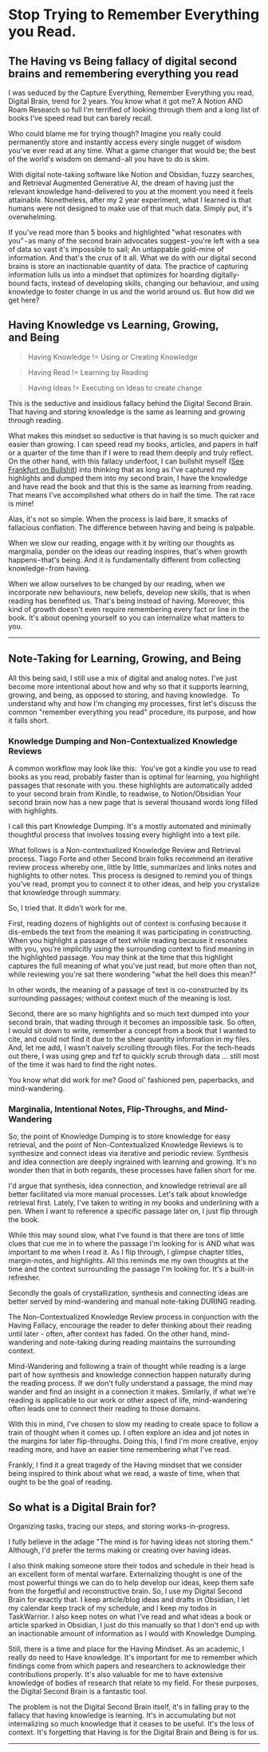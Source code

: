 # Stop Trying to Remember Everything you Read.
## The Having vs Being fallacy of digital second brains and remembering everything you read

I was seduced by the Capture Everything, Remember Everything you read, Digital Brain, trend for 2 years. You know what it got me? A Notion AND Roam Research so full I'm terrified of looking through them and a long list of books I've speed read but can barely recall.

Who could blame me for trying though? Imagine you really could permanently store and instantly access every single nugget of wisdom you've ever read at any time. What a game changer that would be; the best of the world's wisdom on demand - all you have to do is skim.

With digital note-taking software like Notion and Obsidian, fuzzy searches, and Retrieval Augmented Generative AI, the dream of having just the relevant knowledge hand-delivered to you at the moment you need it feels attainable.
Nonetheless, after my 2 year experiment, what I learned is that humans were not designed to make use of that much data. Simply put, it's overwhelming.

If you've read more than 5 books and highlighted "what resonates with you" - as many of the second brain advocates suggest - you're left with a sea of data so vast it's impossible to sail; An untappable gold-mine of information.
And that's the crux of it all. What we do with our digital second brains is store an inactionable quantity of data. The practice of capturing information lulls us into a mindset that optimizes for hoarding digitally-bound facts, instead of developing skills, changing our behaviour, and using knowledge to foster change in us and the world around us.
But how did we get here?

## Having Knowledge vs Learning, Growing, and Being

> Having Knowledge != Using or Creating Knowledge
 
> Having Read != Learning by Reading

> Having Ideas != Executing on Ideas to create change
 
This is the seductive and insidious fallacy behind the Digital Second Brain. That having and storing knowledge is the same as learning and growing through reading. 

What makes this mindset so seductive is that having is so much quicker and easier than growing. I can speed read my books, articles, and papers in half or a quarter of the time than if I were to read them deeply and truly reflect. On the other hand, with this fallacy underfoot, I can bullshit myself ([See Frankfurt on Bullshit](https://en.wikipedia.org/wiki/On_Bullshit)) into thinking that as long as I've captured my highlights and dumped them into my second brain, I have the knowledge and have read the book and that this is the same as learning from reading. That means I've accomplished what others do in half the time. The rat race is mine!

Alas, it's not so simple. When the process is laid bare, it smacks of fallacious conflation. The difference between having and being is palpable. 

When we slow our reading, engage with it by writing our thoughts as marginalia, ponder on the ideas our reading inspires, that's when growth happens - that's being. And it is fundamentally different from collecting knowledge - from having.

When we allow ourselves to be changed by our reading, when we incorporate new behaviours, new beliefs, develop new skills, that is when reading has benefited us. That's being instead of having. Moreover, this kind of growth doesn't even require remembering every fact or line in the book. It's about opening yourself so you can internalize what matters to you.

---

## Note-Taking for Learning, Growing, and Being

All this being said, I still use a mix of digital and analog notes. I've just become more intentional about how and why so that it supports learning, growing, and being, as opposed to storing, and having knowledge. 
To understand why and how I'm changing my processes, first let's discuss the common "remember everything you read" procedure, its purpose, and how it falls short.


### Knowledge Dumping and Non-Contextualized Knowledge Reviews
A common workflow may look like this: 
You've got a kindle you use to read books
as you read, probably faster than is optimal for learning, you highlight passages that resonate with you.
these highlights are automatically added to your second brain from Kindle, to readwise, to Notion/Obsidian
Your second brain now has a new page that is several thousand words long filled with highlights.

I call this part Knowledge Dumping. It's a mostly automated and minimally thoughtful process that involves tossing every highlight into a text pile.

What follows is a Non-contextualized Knowledge Review and Retrieval process. Tiago Forte and other Second brain folks recommend an iterative review process whereby one, little by little, summarizes and links notes and highlights to other notes. This process is designed to remind you of things you've read, prompt you to connect it to other ideas, and help you crystalize that knowledge through summary.

So, I tried that. It didn't work for me. 

First, reading dozens of highlights out of context is confusing because it dis-embeds the text from the meaning it was participating in constructing. When you highlight a passage of text while reading because it resonates with you, you're implicitly using the surrounding context to find meaning in the highlighted passage. You may think at the time that this highlight captures the full meaning of what you've just read, but more often than not, while reviewing you're sat there wondering "what the hell does this mean?"

In other words, the meaning of a passage of text is co-constructed by its surrounding passages; without context much of the meaning is lost.

Second, there are so many highlights and so much text dumped into your second brain, that wading through it becomes an impossible task. So often, I would sit down to write, remember a concept from a book that I wanted to cite, and could not find it due to the sheer quantity information in my files. And, let me add, I wasn't naively scrolling through files. For the tech-heads out there, I was using grep and fzf to quickly scrub through data … still most of the time it was hard to find the right notes. 

You know what did work for me? Good ol' fashioned pen, paperbacks, and mind-wandering.

### Marginalia, Intentional Notes, Flip-Throughs, and Mind-Wandering 

So, the point of Knowledge Dumping is to store knowledge for easy retrieval, and the point of Non-Contextualized Knowledge Reviews is to synthesize and connect ideas via iterative and periodic review. Synthesis and idea connection are deeply ingrained with learning and growing. It's no wonder then that in both regards, these processes have fallen short for me.

I'd argue that synthesis, idea connection, and knowledge retrieval are all better facilitated via more manual processes.
Let's talk about knowledge retrieval first. Lately, I've taken to writing in my books and underlining with a pen. When I want to reference a specific passage later on, I just flip through the book. 

While this may sound slow, what I've found is that there are tons of little clues that cue me in to where the passage I'm looking for is AND what was important to me when I read it. As I flip through, I glimpse chapter titles, margin-notes, and highlights. All this reminds me my own thoughts at the time and the context surrounding the passage I'm looking for. It's a built-in refresher.

Secondly the goals of crystallization, synthesis and connecting ideas are better served by mind-wandering and manual note-taking DURING reading.

The Non-Contextualized Knowledge Review process in conjunction with the Having Fallacy, encourage the reader to defer thinking about their reading until later - often, after context has faded. On the other hand, mind-wandering and note-taking during reading maintains the surrounding context. 

Mind-Wandering and following a train of thought while reading is a large part of how synthesis and knowledge connection happen naturally during the reading process. If we don't fully understand a passage, the mind may wander and find an insight in a connection it makes. Similarly, if what we're reading is applicable to our work or other aspect of life, mind-wandering often leads one to connect their reading to those domains.

With this in mind, I've chosen to slow my reading to create space to follow a train of thought when it comes up. I often explore an idea and jot notes in the margins for later flip-throughs. Doing this, I find I'm more creative, enjoy reading more, and have an easier time remembering what I've read.

Frankly, I find it a great tragedy of the Having mindset that we consider being inspired to think about what we read, a waste of time, when that ought to be the goal of reading.

## So what is a Digital Brain for?

Organizing tasks, tracing our steps, and storing works-in-progress. 

I fully believe in the adage "The mind is for having ideas not storing them." Although, I'd prefer the terms making or creating over having ideas.

I also think making someone store their todos and schedule in their head is an excellent form of mental warfare.
Externalizing thought is one of the most powerful things we can do to help develop our ideas, keep them safe from the forgetful and reconstructive brain. So, I use my Digital Second Brain for exactly that. I keep article/blog ideas and drafts in Obsidian, I let my calendar keep track of my schedule, and I keep my todos in TaskWarrior. I also keep notes on what I've read and what ideas a book or article sparked in Obsidian, I just do this manually so that I don't end up with an inactionable amount of information as I would with Knowledge Dumping.

Still, there is a time and place for the Having Mindset. As an academic, I really do need to Have knowledge. It's important for me to remember which findings come from which papers and researchers to acknowledge their contributions properly. It's also valuable for me to have extensive knowledge of bodies of research that relate to my field. For these purposes, the Digital Second Brain is a fantastic tool.

The problem is not the Digital Second Brain itself, it's in falling pray to the fallacy that having knowledge is learning. It's in accumulating but not internalizing so much knowledge that it ceases to be useful. It's the loss of context. It's forgetting that Having is for the Digital Brain and Being is for us.

---

